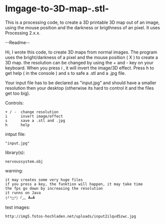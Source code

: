 Imgage-to-3D-map-.stl-
======================

This is a processing code, to create a 3D printable 3D map out of an image, using the mouse position and the darkness or brigthness of an pixel. It uses Processing 2.x.x.


--Readme--

Hi, I wrote this code, to create 3D maps from normal images. The program uses the bright/darkness of a pixel and the mouse position ( X ) to create a 3D map. the resolution can be changed by using the + and - key on your keyboard. When you press i , it will invert the image/3D effect. Press h to get help ( in the console ) and s to safe a .stl and a .jpg file.

Your input file has to be declared as "input.jpg" and should have a smaller resolution then your desktop (otherwise its hard to control it and the files get too big).

Controls:

    + / -  change resolution
    i      invert image/effect
    s      save a .stl and .jpg
    h      help


intput file:

    "input.jpg"

library(s):

    nervoussystem.obj

warning:

    it may creates some very huge files
    if you press a key, the funktion will happen, it may take time
    the fps go down by increasing the resolution
    it runns on Java
    (╯°□°）╯︵ ┻━┻

test images:

    http://img5.fotos-hochladen.net/uploads/input2ilqvd5zwc.jpg
    
